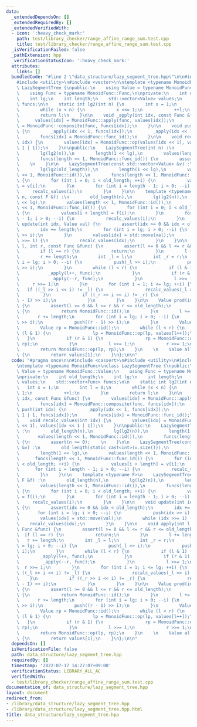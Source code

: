 ```yaml
---
data:
  _extendedDependsOn: []
  _extendedRequiredBy: []
  _extendedVerifiedWith:
  - icon: ':heavy_check_mark:'
    path: test/library_checker/range_affine_range_sum.test.cpp
    title: test/library_checker/range_affine_range_sum.test.cpp
  _isVerificationFailed: false
  _pathExtension: hpp
  _verificationStatusIcon: ':heavy_check_mark:'
  attributes:
    links: []
  bundledCode: "#line 2 \"data_structure/lazy_segment_tree.hpp\"\n\n#include <cassert>\n\
    #include <utility>\n#include <vector>\n\ntemplate <typename MonoidFunc>\nclass\
    \ LazySegmentTree {\npublic:\n    using Value = typename MonoidFunc::Value;\n\
    \    using Func = typename MonoidFunc::Func;\n\nprivate:\n    int old_length;\n\
    \    int lg;\n    int length;\n    std::vector<Value> values;\n    std::vector<Func>\
    \ funcs;\n\n    static int lg2(int n) {\n        int x = 1;\n        int l = 0;\n\
    \        while (x < n) {\n            x <<= 1;\n            ++l;\n        }\n\
    \        return l;\n    }\n\n    void _apply(int idx, const Func &func) {\n  \
    \      values[idx] = MonoidFunc::apply(func, values[idx]);\n        funcs[idx]\
    \ = MonoidFunc::composite(func, funcs[idx]);\n    }\n\n    void push(int idx)\
    \ {\n        _apply(idx << 1, funcs[idx]);\n        _apply(idx << 1 | 1, funcs[idx]);\n\
    \        funcs[idx] = MonoidFunc::func_id();\n    }\n\n    void recalc_values(int\
    \ idx) {\n        values[idx] = MonoidFunc::op(values[idx << 1], values[idx <<\
    \ 1 | 1]);\n    }\n\npublic:\n    LazySegmentTree(int n) :\n        old_length(n),\n\
    \        lg(lg2(n)),\n        length(1 << lg),\n        values(length << 1, MonoidFunc::id()),\n\
    \        funcs(length << 1, MonoidFunc::func_id()) {\n        assert(n >= 0);\
    \    \n    }\n\n    LazySegmentTree(const std::vector<Value> &v) :\n        old_length(static_cast<int>(v.size())),\n\
    \        lg(lg2(old_length)),\n        length(1 << lg),\n        values(length\
    \ << 1, MonoidFunc::id()),\n        funcs(length << 1, MonoidFunc::func_id())\
    \ {\n        for (int i = 0; i < old_length; ++i) {\n            values[i + length]\
    \ = v[i];\n        }\n        for (int i = length - 1; i > 0; --i) {\n       \
    \     recalc_values(i);\n        }\n    }\n\n    template <typename F>\n    LazySegmentTree(int\
    \ n, const F &f) :\n        old_length(n),\n        lg(lg2(n)),\n        length(1\
    \ << lg),\n        values(length << 1, MonoidFunc::id()),\n        funcs(length\
    \ << 1, MonoidFunc::func_id()) {\n        for (int i = 0; i < old_length; ++i)\
    \ {\n            values[i + length] = f(i);\n        }\n        for (int i = length\
    \ - 1; i > 0; --i) {\n            recalc_values(i);\n        }\n    }\n\n    void\
    \ update(int idx, Value val) {\n        assert(idx >= 0 && idx < old_length);\n\
    \        idx += length;\n        for (int i = lg; i > 0; --i) {\n            push(idx\
    \ >> i);\n        }\n        values[idx] = std::move(val);\n        while (idx\
    \ >>= 1) {\n            recalc_values(idx);\n        }\n    }\n\n    void apply(int\
    \ l, int r, const Func &func) {\n        assert(l >= 0 && l <= r && r <= old_length);\n\
    \        if (l == r) {\n            return;\n        }\n        l += length;\n\
    \        r += length;\n        int _l = l;\n        int _r = r;\n        for (int\
    \ i = lg; i > 0; --i) {\n            push(_l >> i);\n            push((_r - 1)\
    \ >> i);\n        }\n        while (l < r) {\n            if (l & 1) {\n     \
    \           _apply(l++, func);\n            }\n            if (r & 1) {\n    \
    \            _apply(--r, func);\n            }\n            l >>= 1;\n       \
    \     r >>= 1;\n        }\n        for (int i = 1; i <= lg; ++i) {\n         \
    \   if ((_l >> i << i) != _l) {\n                recalc_values(_l >> i);\n   \
    \         }\n            if ((_r >> i << i) != _r) {\n                recalc_values((_r\
    \ - 1) >> i);\n            }\n        }\n    }\n\n    Value prod(int l, int r)\
    \ {\n        assert(l >= 0 && l <= r && r <= old_length);\n        if (l == r)\
    \ {\n            return MonoidFunc::id();\n        }\n        l += length;\n \
    \       r += length;\n        for (int i = lg; i > 0; --i) {\n            push(l\
    \ >> i);\n            push((r - 1) >> i);\n        }\n        Value lp = MonoidFunc::id();\n\
    \        Value rp = MonoidFunc::id();\n        while (l < r) {\n            if\
    \ (l & 1) {\n                lp = MonoidFunc::op(lp, values[l++]);\n         \
    \   }\n            if (r & 1) {\n                rp = MonoidFunc::op(values[--r],\
    \ rp);\n            }\n            l >>= 1;\n            r >>= 1;\n        }\n\
    \        return MonoidFunc::op(lp, rp);\n    }\n    \n    Value all_prod() const\
    \ {\n        return values[1];\n    }\n};\n\n"
  code: "#pragma once\n\n#include <cassert>\n#include <utility>\n#include <vector>\n\
    \ntemplate <typename MonoidFunc>\nclass LazySegmentTree {\npublic:\n    using\
    \ Value = typename MonoidFunc::Value;\n    using Func = typename MonoidFunc::Func;\n\
    \nprivate:\n    int old_length;\n    int lg;\n    int length;\n    std::vector<Value>\
    \ values;\n    std::vector<Func> funcs;\n\n    static int lg2(int n) {\n     \
    \   int x = 1;\n        int l = 0;\n        while (x < n) {\n            x <<=\
    \ 1;\n            ++l;\n        }\n        return l;\n    }\n\n    void _apply(int\
    \ idx, const Func &func) {\n        values[idx] = MonoidFunc::apply(func, values[idx]);\n\
    \        funcs[idx] = MonoidFunc::composite(func, funcs[idx]);\n    }\n\n    void\
    \ push(int idx) {\n        _apply(idx << 1, funcs[idx]);\n        _apply(idx <<\
    \ 1 | 1, funcs[idx]);\n        funcs[idx] = MonoidFunc::func_id();\n    }\n\n\
    \    void recalc_values(int idx) {\n        values[idx] = MonoidFunc::op(values[idx\
    \ << 1], values[idx << 1 | 1]);\n    }\n\npublic:\n    LazySegmentTree(int n)\
    \ :\n        old_length(n),\n        lg(lg2(n)),\n        length(1 << lg),\n \
    \       values(length << 1, MonoidFunc::id()),\n        funcs(length << 1, MonoidFunc::func_id())\
    \ {\n        assert(n >= 0);    \n    }\n\n    LazySegmentTree(const std::vector<Value>\
    \ &v) :\n        old_length(static_cast<int>(v.size())),\n        lg(lg2(old_length)),\n\
    \        length(1 << lg),\n        values(length << 1, MonoidFunc::id()),\n  \
    \      funcs(length << 1, MonoidFunc::func_id()) {\n        for (int i = 0; i\
    \ < old_length; ++i) {\n            values[i + length] = v[i];\n        }\n  \
    \      for (int i = length - 1; i > 0; --i) {\n            recalc_values(i);\n\
    \        }\n    }\n\n    template <typename F>\n    LazySegmentTree(int n, const\
    \ F &f) :\n        old_length(n),\n        lg(lg2(n)),\n        length(1 << lg),\n\
    \        values(length << 1, MonoidFunc::id()),\n        funcs(length << 1, MonoidFunc::func_id())\
    \ {\n        for (int i = 0; i < old_length; ++i) {\n            values[i + length]\
    \ = f(i);\n        }\n        for (int i = length - 1; i > 0; --i) {\n       \
    \     recalc_values(i);\n        }\n    }\n\n    void update(int idx, Value val)\
    \ {\n        assert(idx >= 0 && idx < old_length);\n        idx += length;\n \
    \       for (int i = lg; i > 0; --i) {\n            push(idx >> i);\n        }\n\
    \        values[idx] = std::move(val);\n        while (idx >>= 1) {\n        \
    \    recalc_values(idx);\n        }\n    }\n\n    void apply(int l, int r, const\
    \ Func &func) {\n        assert(l >= 0 && l <= r && r <= old_length);\n      \
    \  if (l == r) {\n            return;\n        }\n        l += length;\n     \
    \   r += length;\n        int _l = l;\n        int _r = r;\n        for (int i\
    \ = lg; i > 0; --i) {\n            push(_l >> i);\n            push((_r - 1) >>\
    \ i);\n        }\n        while (l < r) {\n            if (l & 1) {\n        \
    \        _apply(l++, func);\n            }\n            if (r & 1) {\n       \
    \         _apply(--r, func);\n            }\n            l >>= 1;\n          \
    \  r >>= 1;\n        }\n        for (int i = 1; i <= lg; ++i) {\n            if\
    \ ((_l >> i << i) != _l) {\n                recalc_values(_l >> i);\n        \
    \    }\n            if ((_r >> i << i) != _r) {\n                recalc_values((_r\
    \ - 1) >> i);\n            }\n        }\n    }\n\n    Value prod(int l, int r)\
    \ {\n        assert(l >= 0 && l <= r && r <= old_length);\n        if (l == r)\
    \ {\n            return MonoidFunc::id();\n        }\n        l += length;\n \
    \       r += length;\n        for (int i = lg; i > 0; --i) {\n            push(l\
    \ >> i);\n            push((r - 1) >> i);\n        }\n        Value lp = MonoidFunc::id();\n\
    \        Value rp = MonoidFunc::id();\n        while (l < r) {\n            if\
    \ (l & 1) {\n                lp = MonoidFunc::op(lp, values[l++]);\n         \
    \   }\n            if (r & 1) {\n                rp = MonoidFunc::op(values[--r],\
    \ rp);\n            }\n            l >>= 1;\n            r >>= 1;\n        }\n\
    \        return MonoidFunc::op(lp, rp);\n    }\n    \n    Value all_prod() const\
    \ {\n        return values[1];\n    }\n};\n\n"
  dependsOn: []
  isVerificationFile: false
  path: data_structure/lazy_segment_tree.hpp
  requiredBy: []
  timestamp: '2022-07-17 14:27:07+09:00'
  verificationStatus: LIBRARY_ALL_AC
  verifiedWith:
  - test/library_checker/range_affine_range_sum.test.cpp
documentation_of: data_structure/lazy_segment_tree.hpp
layout: document
redirect_from:
- /library/data_structure/lazy_segment_tree.hpp
- /library/data_structure/lazy_segment_tree.hpp.html
title: data_structure/lazy_segment_tree.hpp
---
```

